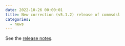 ```yaml
---
date: 2022-10-26 00:00:01
title: New correction (v5.1.2) release of commsdsl
categories:
  - news
---
```


See the [release notes](https://github.com/commschamp/commsdsl/releases/tag/v5.1.2).
